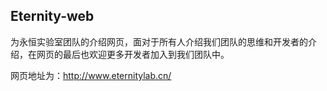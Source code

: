 ## Eternity-web

​	为永恒实验室团队的介绍网页，面对于所有人介绍我们团队的思维和开发者的介绍，在网页的最后也欢迎更多开发者加入到我们团队中。

网页地址为：http://www.eternitylab.cn/



